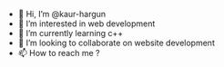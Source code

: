 - 👋 Hi, I’m @kaur-hargun
- 👀 I’m interested in web development
- 🌱 I’m currently learning c++
- 💞️ I’m looking to collaborate on website development
- 📫 How to reach me ?

<!---
kaur-hargun/kaur-hargun is a ✨ special ✨ repository because its `README.md` (this file) appears on your GitHub profile.
You can click the Preview link to take a look at your changes.
--->
